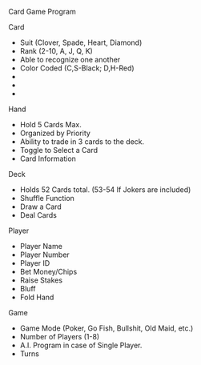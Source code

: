 Card Game Program

Card
* Suit (Clover, Spade, Heart, Diamond)
* Rank (2-10, A, J, Q, K)
* Able to recognize one another
* Color Coded (C,S-Black; D,H-Red)
* 
* 
* 

Hand
* Hold 5 Cards Max.
* Organized by Priority
* Ability to trade in 3 cards to the deck.
* Toggle to Select a Card
* Card Information

Deck
* Holds 52 Cards total. (53-54 If Jokers are included) 
* Shuffle Function
* Draw a Card
* Deal Cards

Player
* Player Name
* Player Number
* Player ID
* Bet Money/Chips
* Raise Stakes
* Bluff
* Fold Hand

Game
* Game Mode (Poker, Go Fish, Bullshit, Old Maid, etc.)
* Number of Players (1-8)
* A.I. Program in case of Single Player.
* Turns
